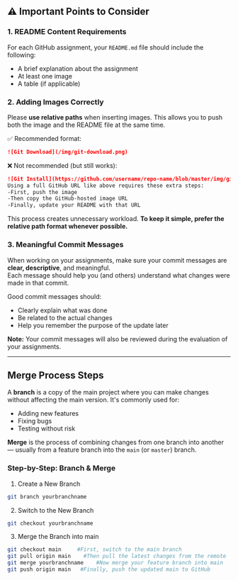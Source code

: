 ## ⚠️ Important Points to Consider

### 1. README Content Requirements

For each GitHub assignment, your `README.md` file should include the following:

- A brief explanation about the assignment  
- At least one image  
- A table (if applicable)  

### 2. Adding Images Correctly

Please **use relative paths** when inserting images. This allows you to push both the image and the README file at the same time.

✅ Recommended format:
```markdown
![Git Download](/img/git-download.png)
```

❌ Not recommended (but still works):
```markdown
![Git Install](https://github.com/username/repo-name/blob/master/img/git-install.png)
Using a full GitHub URL like above requires these extra steps:
-First, push the image
-Then copy the GitHub-hosted image URL
-Finally, update your README with that URL
```
This process creates unnecessary workload.
**To keep it simple, prefer the relative path format whenever possible.**

### 3. Meaningful Commit Messages

When working on your assignments, make sure your commit messages are **clear, descriptive**, and meaningful.  
Each message should help you (and others) understand what changes were made in that commit.

Good commit messages should:
- Clearly explain what was done
- Be related to the actual changes
- Help you remember the purpose of the update later

**Note:** Your commit messages will also be reviewed during the evaluation of your assignments.

---

## Merge Process Steps

A **branch** is a copy of the main project where you can make changes without affecting the main version. It's commonly used for:
- Adding new features
- Fixing bugs
- Testing without risk

**Merge** is the process of combining changes from one branch into another — usually from a feature branch into the `main` (or `master`) branch.


### Step-by-Step: Branch & Merge

1. Create a New Branch
```bash
git branch yourbranchname
```

2. Switch to the New Branch
```bash
git checkout yourbranchname
```

3. Merge the Branch into main
```bash
git checkout main     #First, switch to the main branch
git pull origin main    #Then pull the latest changes from the remote
git merge yourbranchname    #Now merge your feature branch into main
git push origin main   #Finally, push the updated main to GitHub
```
